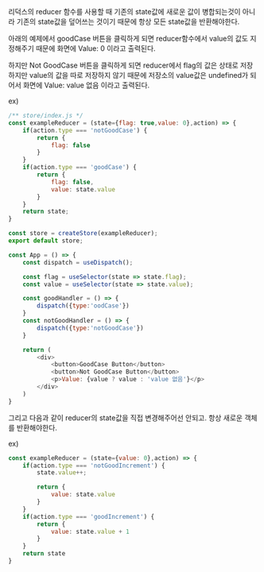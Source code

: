 리덕스의 reducer 함수를 사용할 때 기존의 state값에 새로운 값이 병합되는것이 아니라
기존의 state값을 덮어쓰는 것이기 때문에 항상 모든 state값을 반환해야한다.

아래의 예제에서 goodCase 버튼을 클릭하게 되면 reducer함수에서 value의 값도 지정해주기 때문에 
화면에 Value: 0 이라고 출력된다.

하지만 Not GoodCase 버튼을 클릭하게 되면 reducer에서 flag의 값은 상태로 저장하지만 value의 값을 따로 저장하지 않기
때문에 저장소의 value값은 undefined가 되어서 화면에 Value: value 없음 이라고 출력된다.

ex) 
```javascript
/** store/index.js */
const exampleReducer = (state={flag: true,value: 0},action) => {
    if(action.type === 'notGoodCase') {
        return {
            flag: false
        }
    }
    if(action.type === 'goodCase') {
        return {
            flag: false,
            value: state.value
        }
    }
    return state;
}

const store = createStore(exampleReducer);
export default store;
```

<!-- App 컴포넌트 -->
```javascript
const App = () => {
    const dispatch = useDispatch();

    const flag = useSelector(state => state.flag);
    const value = useSelector(state => state.value);

    const goodHandler = () => {
        dispatch({type:'oodCase'})
    }
    const notGoodHandler = () => {
        dispatch({type:'notGoodCase'})
    }

    return (
        <div>
            <button>GoodCase Button</button>
            <button>Not GoodCase Button</button>
            <p>Value: {value ? value : 'value 없음'}</p>
        </div>
    )
}
```

그리고 다음과 같이 reducer의 state값을 직접 변경해주어선 안되고.
항상 새로운 객체를 반환해야한다.

ex)
```javascript
const exampleReducer = (state={value: 0},action) => {
    if(action.type === 'notGoodIncrement') {
        state.value++;

        return {
            value: state.value
        }
    }
    if(action.type === 'goodIncrement') {
        return {
            value: state.value + 1
        }
    }
    return state
}
```